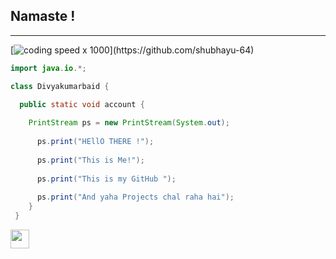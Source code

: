 ## Namaste ! 
---
[![coding speed x 1000]("https://tenor.com/view/vibing-cat-cat-vibe-gif-18148867")](https://github.com/shubhayu-64)

```java
import java.io.*;

class Divyakumarbaid {

  public static void account {
  
    PrintStream ps = new PrintStream(System.out);
    
      ps.print("HEllO THERE !");
      
      ps.print("This is Me!");
      
      ps.print("This is my GitHub ");
      
      ps.print("And yaha Projects chal raha hai");
    }
 }
```

<img src="https://tenor.com/view/vibing-cat-cat-vibe-gif-18148867" width="30px">


<!--
**DivyaKumarBaid/DivyaKumarBaid** is a ✨ _special_ ✨ repository because its `README.md` (this file) appears on your GitHub profile.

Here are some ideas to get you started:

- 🔭 I’m currently working on ...
- 🌱 I’m currently learning ...
- 👯 I’m looking to collaborate on ...
- 🤔 I’m looking for help with ...
- 💬 Ask me about ...
- 📫 How to reach me: ...
- 😄 Pronouns: ...
- ⚡ Fun fact: ...
-->
